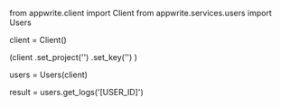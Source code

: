 from appwrite.client import Client
from appwrite.services.users import Users

client = Client()

(client
  .set_project('')
  .set_key('')
)

users = Users(client)

result = users.get_logs('[USER_ID]')
